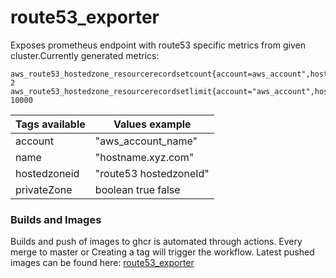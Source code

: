 # route53_exporter
Exposes prometheus endpoint with route53 specific metrics from given cluster.Currently generated metrics:

```
aws_route53_hostedzone_resourcerecordsetcount{account=aws_account",hostedzoneid="/hostedzone/<UNIQUEID>",name="a3.dev.yourdomain.work.",privateZone="false"} 2
aws_route53_hostedzone_resourcerecordsetlimit{account="aws_account",hostedzoneid="/hostedzone/<UNIQUEID>",name="a3.dev.yourdomain.work.",privateZone="true"} 10000
```

| Tags available | Values example|
|--|--|
|account|"aws_account_name"|
|name|"hostname.xyz.com"|
|hostedzoneid|"route53 hostedzoneId"|
|privateZone|boolean true false|

### Builds and Images
 Builds and push of images to ghcr is automated through actions. Every merge to master or Creating a tag will trigger the workflow. Latest pushed images can be found here: [route53_exporter](https://github.com/quiet-listener/route53_exporter/pkgs/container/route53_exporter)
